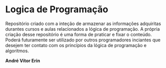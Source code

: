 # Logica de Programação
Repositório criado com a inteção de armazenar as informações adquiritas durantes cursos e aulas relacionados a lógica de programação. 
A própria criação desse repositório é uma forma de praticar e fixar o conteúdo. 
Poderá futuramente ser utilizado por outros programadores inciantes que desejem ter contato com os princípios da lógica de programação e algoritmos.

**André Vítor Erin**
